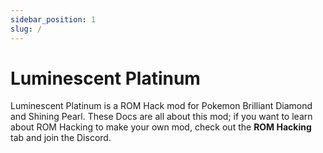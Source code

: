 ```yaml
---
sidebar_position: 1
slug: /
---
```


# Luminescent Platinum

Luminescent Platinum is a ROM Hack mod for Pokemon Brilliant Diamond and Shining Pearl. These Docs are all about this mod; if you want to learn about ROM Hacking to make your own mod, check out the **ROM Hacking** tab and join the Discord.
